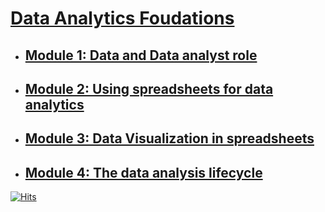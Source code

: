 # [Data Analytics Foudations](https://www.coursera.org/learn/data-analytics-foundations/home/module/1)

- ## [Module 1: Data and Data analyst role](./module_1/README.md)
- ## [Module 2: Using spreadsheets for data analytics](./module_2/README.md)
- ## [Module 3: Data Visualization in spreadsheets](./module_3/README.md)
- ## [Module 4: The data analysis lifecycle](./module_4/README.md)

[![Hits](https://hits.seeyoufarm.com/api/count/incr/badge.svg?url=https%3A%2F%2Fgithub.com%2FNeeraj303%2FCS50-SQL&count_bg=%230A56D5&title_bg=%23555555&icon=&icon_color=%23E7E7E7&title=hits&edge_flat=false)](https://hits.seeyoufarm.com)


